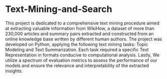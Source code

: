 # Text-Mining-and-Search

This project is dedicated to a comprehensive text mining procedure aimed at extracting valuable information from WikiHow, a dataset of more than 230,000 articles and summary pairs extracted and constructed from an online knowledge base written by different human authors.
The project was developed on Python, applying the following text mining tasks: Topic Modeling and Text Summarization. Each task required a specific Text Representation in formats conducive to computational analysis.
Lastly, We utilize a spectrum of evaluation metrics to assess the performance of our models and ensure the relevance and interpretability of the extracted insights.
